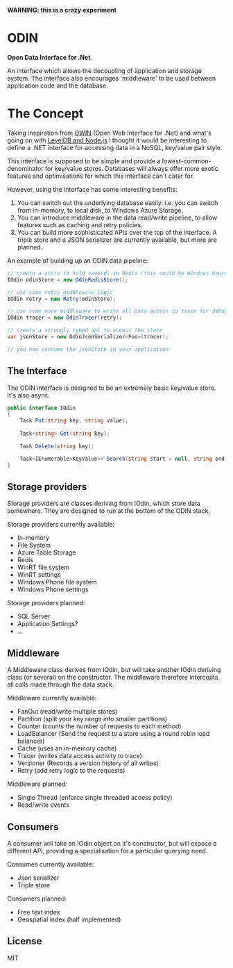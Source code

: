  __WARNING: this is a crazy experiment__

# ODIN

__Open Data Interface for .Net__

An interface which allows the decoupling of application and storage system. The interface also encourages 'middleware' to be used between application code and the database.

# The Concept

Taking inspiration from [OWIN](http://owin.org/) (Open Web Interface for .Net) and what's going on with [LevelDB and Node.js](https://github.com/rvagg/node-levelup) I thought it would be interesting to define a .NET interface for accessing data in a NoSQL, key/value pair style.

This interface is supposed to be simple and provide a lowest-common-denominator for key/value stores. Databases will always offer more exotic features and optimisations for which this interface can't cater for.

However, using the interface has some interesting benefits:

1. You can switch out the underlying database easily. i.e. you can switch from in-memory, to local disk, to Windows Azure Storage.
1. You can introduce middleware in the data read/write pipeline, to allow features such as caching and retry policies.
1. You can build more sophisticated APIs over the top of the interface. A triple store and a JSON serializer are currently available, but more are planned.

An example of building up an ODIN data pipeline:

```cs
// create a store to hold records in Redis (this could be Windows Azure, in-memory or files)
IOdin odinStore = new OdinRedisStore();

// use some retry middleware logic
IOdin retry = new Retry(odinStore);

// use some more middleware to write all data access to trace for debugging
IOdin tracer = new OdinTracer(retry);

// create a strongly typed api to access the store
var jsonStore = new OdinJsonSerializer<Foo>(tracer);

// you now consume the jsonStore in your application
```

## The Interface

The ODIN interface is designed to be an extremely basic key/value store. It's also async.

```cs
public interface IOdin
{
    Task Put(string key, string value);
    
    Task<string> Get(string key);

    Task Delete(string key);

    Task<IEnumerable<KeyValue>> Search(string start = null, string end = null);
}
```

## Storage providers

Storage providers are classes deriving from IOdin, which store data somewhere. They are designed to run at the bottom of the ODIN stack.

Storage providers currently available:

* In-memory
* File System
* Azure Table Storage
* Redis
* WinRT file system
* WinRT settings
* Windows Phone file system
* Windows Phone settings

Storage providers planned:

* SQL Server
* Application Settings?
* ...

## Middleware

A Middleware class derives from IOdin, but will take another IOdin deriving class (or several) on the constructor. The middleware therefore intercepts all calls made through the data stack.

Middleware currently available:

* FanOut (read/write multiple stores)
* Partition (split your key range into smaller partitions)
* Counter (counts the number of requests to each method)
* LoadBalancer (Send the request to a store using a round robin load balancer)
* Cache (uses an in-memory cache)
* Tracer (writes data access activity to trace)
* Versioner (Records a version history of all writes)
* Retry (add retry logic to the requests)

Middleware planned:

* Single Thread (enforce single threaded access policy)
* Read/write events

## Consumers

A consumer will take an IOdin object on it's constructor, but will expose a different API, providing a specialisation for a particular querying need.

Consumes currently available:

* Json serializer
* Triple store

Consumers planned:

* Free text index
* Geospatial index (half implemented)

## License

MIT
